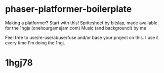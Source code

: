 # phaser-platformer-boilerplate

Making a platformer? Start with this! Spritesheet by bitslap, made available for the 1hgjs (onehourgamejam.com)
Music (and background!) by me

Feel free to use/re-use/abuse/fuse and/or base your project on this. I use it every time I'm doing the 1hgj.
# 1hgj78

